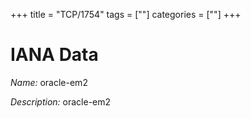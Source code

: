 +++
title = "TCP/1754"
tags = [""]
categories = [""]
+++

# IANA Data

_Name:_ oracle-em2

_Description:_ oracle-em2

